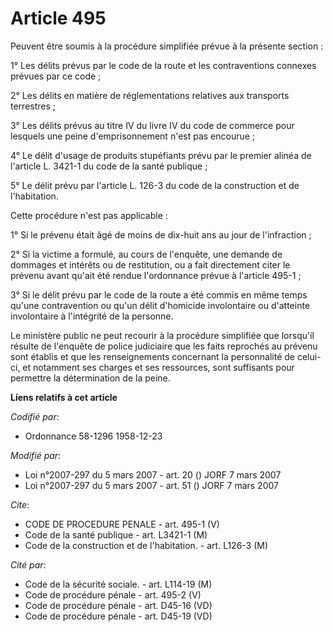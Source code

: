 # Article 495

Peuvent être soumis à la procédure simplifiée prévue à la présente section :

1° Les délits prévus par le code de la route et les contraventions connexes prévues par ce code ;

2° Les délits en matière de réglementations relatives aux transports terrestres ;

3° Les délits prévus au titre IV du livre IV du code de commerce pour lesquels une peine d'emprisonnement n'est pas
encourue ;

4° Le délit d'usage de produits stupéfiants prévu par le premier alinéa de l'article L. 3421-1 du code de la santé publique ;

5° Le délit prévu par l'article L. 126-3 du code de la construction et de l'habitation.

Cette procédure n'est pas applicable :

1° Si le prévenu était âgé de moins de dix-huit ans au jour de l'infraction ;

2° Si la victime a formulé, au cours de l'enquête, une demande de dommages et intérêts ou de restitution, ou a fait
directement citer le prévenu avant qu'ait été rendue l'ordonnance prévue à l'article 495-1 ;

3° Si le délit prévu par le code de la route a été commis en même temps qu'une contravention ou qu'un délit d'homicide
involontaire ou d'atteinte involontaire à l'intégrité de la personne.

Le ministère public ne peut recourir à la procédure simplifiée que lorsqu'il résulte de l'enquête de police judiciaire que
les faits reprochés au prévenu sont établis et que les renseignements concernant la personnalité de celui-ci, et notamment
ses charges et ses ressources, sont suffisants pour permettre la détermination de la peine.

**Liens relatifs à cet article**

_Codifié par_:

  - Ordonnance 58-1296 1958-12-23

_Modifié par_:

  - Loi n°2007-297 du 5 mars 2007 - art. 20 () JORF 7 mars 2007
  - Loi n°2007-297 du 5 mars 2007 - art. 51 () JORF 7 mars 2007

_Cite_:

  - CODE DE PROCEDURE PENALE - art. 495-1 (V)
  - Code de la santé publique - art. L3421-1 (M)
  - Code de la construction et de l'habitation. - art. L126-3 (M)

_Cité par_:

  - Code de la sécurité sociale. - art. L114-19 (M)
  - Code de procédure pénale - art. 495-2 (V)
  - Code de procédure pénale - art. D45-16 (VD)
  - Code de procédure pénale - art. D45-19 (VD)
